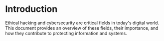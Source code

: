 # Introduction

Ethical hacking and cybersecurity are critical fields in today's digital world. This document provides an overview of these fields, their importance, and how they contribute to protecting information and systems.
